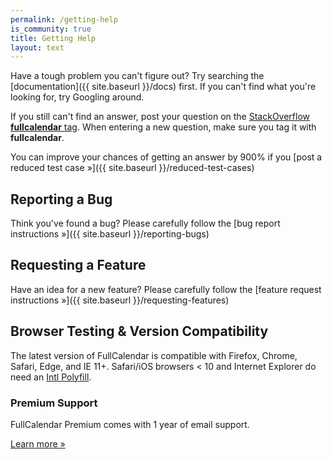 ```yaml
---
permalink: /getting-help
is_community: true
title: Getting Help
layout: text
---
```


<div class='sidebar-layout'>
<div class='sidebar-layout__main' markdown='1'>

Have a tough problem you can't figure out? Try searching the [documentation]({{ site.baseurl }}/docs) first. If you can't find what you're looking for, try Googling around.

If you still can't find an answer, post your question on the [StackOverflow **fullcalendar** tag](http://stackoverflow.com/questions/tagged/fullcalendar'). When entering a new question, make sure you tag it with **fullcalendar**.

You can improve your chances of getting an answer by 900% if you [post a reduced test case &raquo;]({{ site.baseurl }}/reduced-test-cases)

## Reporting a Bug

Think you've found a bug? Please carefully follow the [bug report instructions &raquo;]({{ site.baseurl }}/reporting-bugs)

## Requesting a Feature

Have an idea for a new feature? Please carefully follow the [feature request instructions &raquo;]({{ site.baseurl }}/requesting-features)

## Browser Testing & Version Compatibility

The latest version of FullCalendar is compatible with Firefox, Chrome, Safari, Edge, and IE 11+. Safari/iOS browsers < 10 and Internet Explorer do need an [Intl Polyfill](https://polyfill.io/v3/polyfill.min.js?features=Intl).

</div>
<div class='sidebar-layout__sidebar'>

  <div class='sidebar-card'>
    <h3>Premium Support</h3>
    <p>FullCalendar Premium comes with 1 year of email support.</p>
    <a href='{{ site.baseurl }}/pricing' class='button button--filled button--blue'>Learn more &raquo;</a>
  </div>

</div>
</div>
